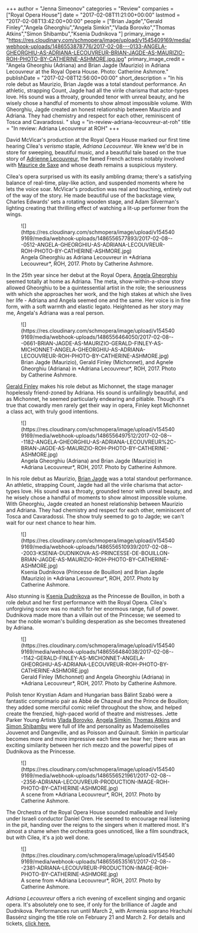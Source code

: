 +++
author = "Jenna Simeonov"
categories = "Review"
companies = ["Royal Opera House"]
date = "2017-02-08T11:21:00+00:00"
lastmod = "2017-02-08T13:42:00+00:00"
people = ["Brian Jagde","Gerald Finley","Angela Gheorghiu","Angela Simkin","Vlada Borovko","Thomas Atkins","Simon Shibambu","Ksenia Dudnikova "]
primary_image = "https://res.cloudinary.com/schmopera/image/upload/v1545409169/media/webhook-uploads/1486553878776/2017-02-08---0133-ANGELA-GHEORGHIU-AS-ADRIANA-LECOUVREUR-BRIAN-JAGDE-AS-MAURIZIO-ROH-PHOTO-BY-CATHERINE-ASHMORE.jpg.jpg"
primary_image_credit = "Angela Gheorghiu (Adriana) and Brian Jagde (Maurizio) in Adriana Lecouvreur at the Royal Opera House. Photo: Catherine Ashmore."
publishDate = "2017-02-08T12:56:00+00:00"
short_description = "In his role debut as Maurizio, Brian Jagde was a total standout performance. An athletic, strapping Count, Jagde had all the virile charisma that actor-types love. His sound was a throaty, grounded tenor with unreal beauty, and he wisely chose a handful of moments to show almost impossible volume. With Gheorghiu, Jagde created an honest relationship between Maurizio and Adriana. They had chemistry and respect for each other, reminiscent of Tosca and Cavaradossi. "
slug = "in-review-adriana-lecouvreur-at-roh"
title = "In review: Adriana Lecouvreur at ROH"
+++

David McVicar's production at the Royal Opera House marked our first time hearing Cilea's *verismo* staple, *Adriana Lecouvreur*. We knew we'd be in store for sweeping, beautiful music, and a beautiful tale based on the true story of [Adrienne Lecouvreur](https://en.wikipedia.org/wiki/Adrienne_Lecouvreur), the famed French actress notably involved with [Maurice de Saxe](https://en.wikipedia.org/wiki/Maurice,_comte_de_Saxe) and whose death remains a suspicious mystery.

Cilea's opera surprised us with its easily ambling drama; there's a satisfying balance of real-time, play-like action, and suspended moments where he lets the voice soar. McVicar's production was real and touching, entirely out of the way of the story. He made beautiful use of the backstage view, Charles Edwards' sets a rotating wooden stage, and Adam Silverman's lighting creating that thrilling effect of watching a lit-up performer from the wings.

<figure data-type="image">
![](https://res.cloudinary.com/schmopera/image/upload/v1545409169/media/webhook-uploads/1486556577893/2017-02-08---0512-ANGELA-GHEORGHIU-AS-ADRIANA-LECOUVREUR-ROH-PHOTO-BY-CATHERINE-ASHMORE.jpg)
<figcaption>Angela Gheorghiu as Adriana Lecouvreur in *Adriana Lecouvreur*, ROH, 2017. Photo by Catherine Ashmore.</figcaption>
</figure>

In the 25th year since her debut at the Royal Opera, [Angela Gheorghiu](/talking-with-singers-angela-gheorghiu/) seemed totally at home as Adriana. The meta, show-within-a-show story allowed Gheorghiu to be a quintessential artist in the role; the seriousness with which she approaches her work, and the high stakes at which she lives her life - Adriana and Angela seemed one and the same. Her voice is in fine form, with a soft warmth and elastic legato. Heightened as her story may me, Angela's Adriana was a real person.

<figure data-type="image">
![](https://res.cloudinary.com/schmopera/image/upload/v1545409169/media/webhook-uploads/1486556464050/2017-02-08---0661-BRIAN-JAGDE-AS-MAURIZIO-GERALD-FINLEY-AS-MICHONNET-ANGELA-GHEORGHIU-AS-ADRIANA-LECOUVREUR-ROH-PHOTO-BY-CATHERINE-ASHMORE.jpg)
<figcaption>Brian Jagde (Maurizio), Gerald Finley (Michonnet), and Agnele Gheorghiu (Adriana) in *Adriana Lecouvreur*, ROH, 2017. Photo by Catherine Ashmore.</figcaption>
</figure>

[Gerald Finley](/scene/people/gerald-finley/) makes his role debut as Michonnet, the stage manager hopelessly friend-zoned by Adriana. His sound is unfailingly beautiful, and as Michonnet, he seemed particularly endearing and pitiable. Though it's true that cowardly men rarely get their way in opera, Finley kept Michonnet a class act, with truly good intentions.

<figure data-type="image">
![](https://res.cloudinary.com/schmopera/image/upload/v1545409169/media/webhook-uploads/1486556497512/2017-02-08---1182-ANGELA-GHEORGHIU-AS-ADRIANA-LECOUVREUR%2C-BRIAN-JAGDE-AS-MAURIZIO-ROH-PHOTO-BY-CATHERINE-ASHMORE.jpg)
<figcaption>Angela Gheorghiu (Adriana) and Brian Jagde (Maurizio) in *Adriana Lecouvreur*, ROH, 2017. Photo by Catherine Ashmore.</figcaption>
</figure>

In his role debut as Maurizio, [Brian Jagde](/talking-with-singers-brian-jagde/) was a total standout performance. An athletic, strapping Count, Jagde had all the virile charisma that actor-types love. His sound was a throaty, grounded tenor with unreal beauty, and he wisely chose a handful of moments to show almost impossible volume. With Gheorghiu, Jagde created an honest relationship between Maurizio and Adriana. They had chemistry and respect for each other, reminiscent of Tosca and Cavaradossi. The show truly seemed to go to Jagde; we can't wait for our next chance to hear him.

<figure data-type="image">
![](https://res.cloudinary.com/schmopera/image/upload/v1545409169/media/webhook-uploads/1486556510939/2017-02-08---2003-KSENIA-DUDNIKOVA-AS-PRINCESSE-DE-BOUILLON-BRIAN-JAGDE-AS-MAURIZIO-ROH-PHOTO-BY-CATHERINE-ASHMORE.jpg)
<figcaption>Ksenia Dudnikova (Princesse de Bouillon) and Brian Jagde (Maurizio) in *Adriana Lecouvreur*, ROH, 2017. Photo by Catherine Ashmore.</figcaption>
</figure>

Also stunning is [Ksenia Dudnikova](/scene/people/ksenia-dudnikova/) as the Princesse de Bouillon, in both a role debut and her first performance with the Royal Opera. Cilea's unforgiving score was no match for her enormous range, full of power. Dudnikova made more than a villain out of the Princesse; we seemed to hear the noble woman's building desperation as she becomes threatened by Adriana. 

<figure data-type="image">
![](https://res.cloudinary.com/schmopera/image/upload/v1545409169/media/webhook-uploads/1486556484038/2017-02-08---1142-GERALD-FINLEY-AS-MICHONNET-ANGELA-GHEORGHIU-AS-ADRIANA-LECOUVREUR-ROH-PHOTO-BY-CATHERINE-ASHMORE.jpg)
<figcaption>Gerald Finley (Michonnet) and Angela Gheorghiu (Adriana) in *Adriana Lecouvreur*, ROH, 2017. Photo by Catherine Ashmore.</figcaption>
</figure>

Polish tenor Krystian Adam and Hungarian bass Bálint Szabó were a fantastic comprimario pair as Abbé de Chazeuil and the Prince de Bouillon; they added some merciful comic relief throughout the show, and helped create the frenzied, high-paced world of theatre and mistresses. Jette Parker Young Artists [Vlada Borovko](/scene/people/vlada-borovko/), [Angela Simkin](/scene/people/angela-simkin/), [Thomas Atkins](/scene/people/thomas-atkins/) and [Simon Shibambu](/scene/people/simon-shibambu/) were full of life and personality as Mademoiselles Jouvenot and Dangeville, and as Poisson and Quinault. Simkin in particular becomes more and more impressive each time we hear her; there was an exciting similarity between her rich mezzo and the powerful pipes of Dudnikova as the Princesse.

<figure data-type="image">
![](https://res.cloudinary.com/schmopera/image/upload/v1545409169/media/webhook-uploads/1486556521961/2017-02-08---2356-ADRIANA-LECOUVREUR-PRODUCTION-IMAGE-ROH-PHOTO-BY-CATHERINE-ASHMORE.jpg)
<figcaption>A scene from *Adriana Lecouvreur*, ROH, 2017. Photo by Catherine Ashmore.</figcaption>
</figure>

The Orchestra of the Royal Opera House sounded malleable and lively under Israeli conductor Daniel Oren. He seemed to encourage real listening in the pit, handing over the reigns to the singers when it mattered most. It's almost a shame when the orchestra goes unnoticed, like a film soundtrack, but with Cilea, it's a job well done.

<figure data-type="image">
![](https://res.cloudinary.com/schmopera/image/upload/v1545409169/media/webhook-uploads/1486556535161/2017-02-08---2381-ADRIANA-LECOUVREUR-PRODUCTION-IMAGE-ROH-PHOTO-BY-CATHERINE-ASHMORE.jpg)
<figcaption>A scene from *Adriana Lecouvreur*, ROH, 2017. Photo by Catherine Ashmore.</figcaption>
</figure>

*Adriana Lecouvreur* offers a rich evening of excellent singing and organic opera. It's absolutely one to see, if only for the brilliance of Jagde and Dudnikova. Performances run until March 2, with Armenia soprano Hrachuhí Bassénz singing the title role on February 21 and March 2. For details and tickets, [click here.](http://www.roh.org.uk/productions/adriana-lecouvreur-by-david-mcvicar)
